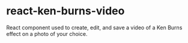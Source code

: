 # react-ken-burns-video
React component used to create, edit, and save a video of a Ken Burns effect on a photo of your choice.
